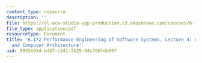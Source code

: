```yaml
---
content_type: resource
description: ''
file: https://ol-ocw-studio-app-production.s3.amazonaws.com/courses/6-172-performance-engineering-of-software-systems-fall-2018/8955b91dbd47c241fb2904c700fdb697_MIT6_172F18_lec4.pdf
file_type: application/pdf
resourcetype: Document
title: '6.172 Performance Engineering of Software Systems, Lecture 4: Assembly Language
  and Computer Architecture'
uid: 8955b91d-bd47-c241-fb29-04c700fdb697
---
```

